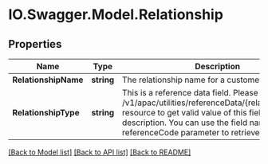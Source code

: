 # IO.Swagger.Model.Relationship
## Properties

Name | Type | Description | Notes
------------ | ------------- | ------------- | -------------
**RelationshipName** | **string** | The relationship name for a customer | [optional] 
**RelationshipType** | **string** | This is a reference data field. Please use /v1/apac/utilities/referenceData/{relationshipType} resource to get valid value of this field with description. You can use the field name as the referenceCode parameter to retrieve the values. | [optional] 

[[Back to Model list]](../README.md#documentation-for-models) [[Back to API list]](../README.md#documentation-for-api-endpoints) [[Back to README]](../README.md)

